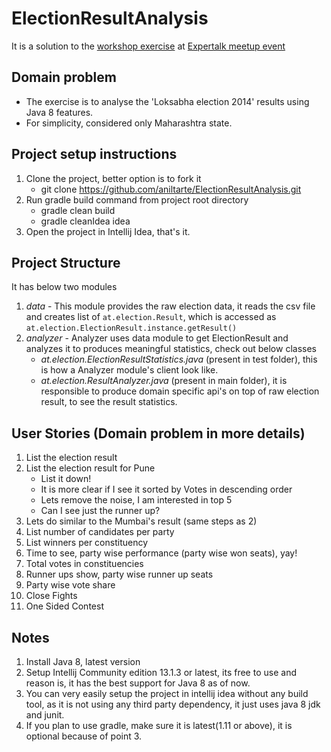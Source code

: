 ElectionResultAnalysis
======================

It is a solution to the [workshop exercise](https://github.com/aniltarte/ElectionResultComputing) at [Expertalk meetup event](http://www.meetup.com/expertalks/events/179983882/ "Java 8")

Domain problem
-----------------------------
* The exercise is to analyse the 'Loksabha election 2014' results using Java 8 features.
* For simplicity, considered only Maharashtra state.

Project setup instructions
---------------------------
1. Clone the project, better option is to fork it
    * git clone https://github.com/aniltarte/ElectionResultAnalysis.git
2. Run gradle build command from project root directory
    * gradle clean build
    * gradle cleanIdea idea
3. Open the project in Intellij Idea, that's it.

Project Structure
-------------------------
It has below two modules   

1. *data* - This module provides the raw election data, it reads the csv file and creates list of `at.election.Result`, which is accessed as `at.election.ElectionResult.instance.getResult()`
2. *analyzer* - Analyzer uses data module to get ElectionResult and analyzes it to produces meaningful statistics, check out below classes
   * *at.election.ElectionResultStatistics.java* (present in test folder), this is how a Analyzer module's client look like.
   * *at.election.ResultAnalyzer.java* (present in main folder), it is responsible to produce domain specific api's on top of raw election result, to see the result statistics.

User Stories (Domain problem in more details)
----------------------------------------------
1. List the election result
2. List the election result for Pune
   * List it down!
   * It is more clear if I see it sorted by Votes in descending order
   * Lets remove the noise, I am interested in top 5
   * Can I see just the runner up?
3. Lets do similar to the Mumbai's result (same steps as 2)
4. List number of candidates per party
5. List winners per constituency
6. Time to see, party wise performance (party wise won seats), yay!
7. Total votes in constituencies
8. Runner ups show, party wise runner up seats
9. Party wise vote share
10. Close Fights
11. One Sided Contest


Notes
------------
1. Install Java 8, latest version
2. Setup  Intellij Community edition 13.1.3 or latest, its free to use and reason is, it has the best support for Java 8 as of now.
3. You can very easily setup the project in intellij idea without any build tool, as it is not using any third party dependency, it just uses java 8 jdk and junit.
4. If you plan to use gradle, make sure it is latest(1.11 or above), it is optional because of point 3.

